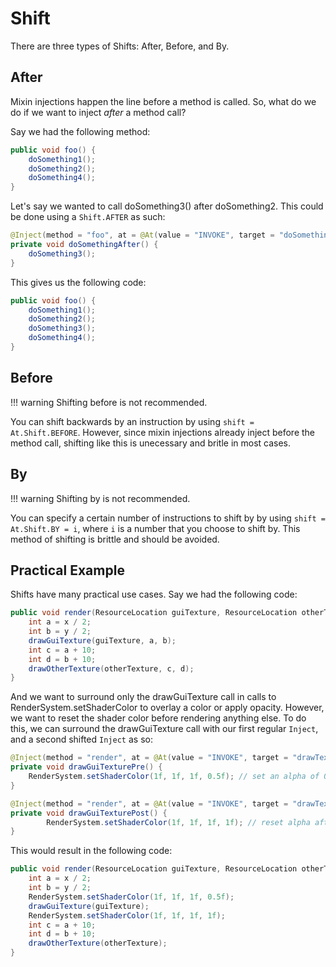 # Shift

There are three types of Shifts: After, Before, and By.

## After

Mixin injections happen the line before a method is called. So, what do we do if we want to inject *after* a method call?

Say we had the following method:

```java
public void foo() {
    doSomething1();
    doSomething2();
    doSomething4();
}
```

Let's say we wanted to call doSomething3() after doSomething2. This could be done using a `Shift.AFTER` as such:

```java
@Inject(method = "foo", at = @At(value = "INVOKE", target = "doSomething2()V", at = At.Shift.AFTER))
private void doSomethingAfter() {
    doSomething3();
}
```

This gives us the following code:

```java
public void foo() {
    doSomething1();
    doSomething2();
    doSomething3();
    doSomething4();
}
```

## Before

!!! warning Shifting before is not recommended.

You can shift backwards by an instruction by using `shift = At.Shift.BEFORE`. However, since mixin injections already inject before the method call, shifting like this is unecessary and britle in most cases.

## By

!!! warning Shifting by is not recommended.

You can specify a certain number of instructions to shift by by using `shift = At.Shift.BY = i`, where `i` is a number that you choose to shift by. This method of shifting is brittle and should be avoided.

## Practical Example

Shifts have many practical use cases. Say we had the following code:

```java
public void render(ResourceLocation guiTexture, ResourceLocation otherTexture, int x, int y) {
    int a = x / 2;
    int b = y / 2;
    drawGuiTexture(guiTexture, a, b);
    int c = a + 10;
    int d = b + 10;
    drawOtherTexture(otherTexture, c, d);
}
```

And we want to surround only the drawGuiTexture call in calls to RenderSystem.setShaderColor to overlay a color or apply opacity. However, we want to reset the shader color before rendering anything else. To do this, we can surround the drawGuiTexture call with our first regular `Inject`, and a second shifted `Inject` as so:

```java
@Inject(method = "render", at = @At(value = "INVOKE", target = "drawTexture(Lnet/minecraft/resources/ResourceLocation)V"))
private void drawGuiTexturePre() {
    RenderSystem.setShaderColor(1f, 1f, 1f, 0.5f); // set an alpha of 0.5
}

@Inject(method = "render", at = @At(value = "INVOKE", target = "drawTexture(Lnet/minecraft/resources/ResourceLocation)V", at = At.Shift.AFTER))
private void drawGuiTexturePost() {
        RenderSystem.setShaderColor(1f, 1f, 1f, 1f); // reset alpha after drawing the texture
}
```

This would result in the following code:

```java
public void render(ResourceLocation guiTexture, ResourceLocation otherTexture, int x, int y) {
    int a = x / 2;
    int b = y / 2;
    RenderSystem.setShaderColor(1f, 1f, 1f, 0.5f);
    drawGuiTexture(guiTexture);
    RenderSystem.setShaderColor(1f, 1f, 1f, 1f);
    int c = a + 10;
    int d = b + 10;
    drawOtherTexture(otherTexture);
}
```
